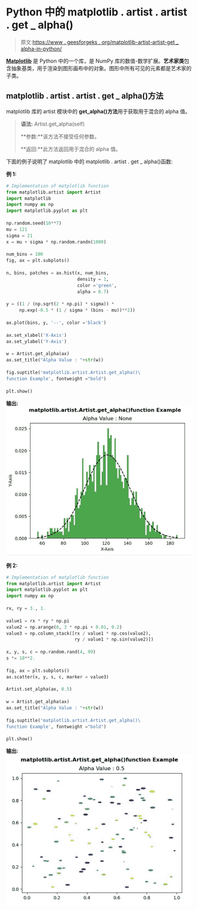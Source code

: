 # Python 中的 matplotlib . artist . artist . get _ alpha()

> 原文:[https://www . geesforgeks . org/matplotlib-artist-artist-get _ alpha-in-python/](https://www.geeksforgeeks.org/matplotlib-artist-artist-get_alpha-in-python/)

**[Matplotlib](https://www.geeksforgeeks.org/python-introduction-matplotlib/)** 是 Python 中的一个库，是 NumPy 库的数值-数学扩展。**艺术家类**包含抽象基类，用于渲染到图形画布中的对象。图形中所有可见的元素都是艺术家的子类。

## matplotlib . artist . artist . get _ alpha()方法

matplotlib 库的 artist 模块中的 **get_alpha()方法**用于获取用于混合的 alpha 值。

> **语法:** Artist.get_alpha(self)
> 
> **参数:**该方法不接受任何参数。
> 
> **返回:**此方法返回用于混合的 alpha 值。

下面的例子说明了 matplotlib 中的 matplotlib . artist . get _ alpha()函数:

**例 1:**

```py
# Implementation of matplotlib function
from matplotlib.artist import Artist  
import matplotlib 
import numpy as np 
import matplotlib.pyplot as plt 

np.random.seed(10**7) 
mu = 121 
sigma = 21
x = mu + sigma * np.random.randn(1000) 

num_bins = 100
fig, ax = plt.subplots() 

n, bins, patches = ax.hist(x, num_bins, 
                           density = 1, 
                           color ='green', 
                           alpha = 0.7) 

y = ((1 / (np.sqrt(2 * np.pi) * sigma)) *
     np.exp(-0.5 * (1 / sigma * (bins - mu))**2)) 

ax.plot(bins, y, '--', color ='black') 

ax.set_xlabel('X-Axis') 
ax.set_ylabel('Y-Axis') 

w = Artist.get_alpha(ax) 
ax.set_title("Alpha Value : "+str(w)) 

fig.suptitle('matplotlib.artist.Artist.get_alpha()\
function Example', fontweight ="bold") 

plt.show()
```

**输出:**
![](img/e13ab13da6c63344a6707b2ba4d52518.png)

**例 2:**

```py
# Implementation of matplotlib function
from matplotlib.artist import Artist  
import matplotlib.pyplot as plt 
import numpy as np 

rx, ry = 3., 1.

value1 = rx * ry * np.pi 
value2 = np.arange(0, 3 * np.pi + 0.01, 0.2) 
value3 = np.column_stack([rx / value1 * np.cos(value2), 
                          ry / value1 * np.sin(value2)]) 

x, y, s, c = np.random.rand(4, 99) 
s *= 10**2.

fig, ax = plt.subplots() 
ax.scatter(x, y, s, c, marker = value3) 

Artist.set_alpha(ax, 0.5) 

w = Artist.get_alpha(ax) 
ax.set_title("Alpha Value : "+str(w)) 

fig.suptitle('matplotlib.artist.Artist.get_alpha()\
function Example', fontweight ="bold") 

plt.show()
```

**输出:**
![](img/983e42aeb797b6016b7b0eb37622b462.png)
